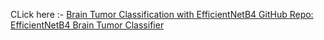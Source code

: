 CLick here :- [Brain Tumor Classification with EfficientNetB4
GitHub Repo: EfficientNetB4 Brain Tumor Classifier
](https://www.kaggle.com/code/rathodriya/efficientnetb4-kaggle-updated#Setup-Kaggle-+-GPU)
